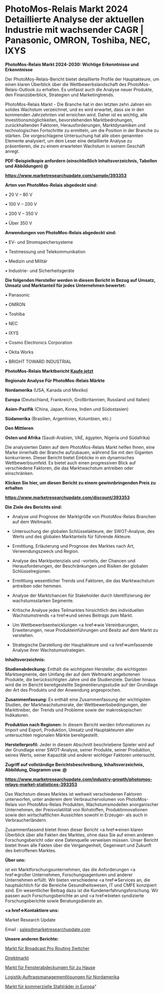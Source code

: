 # PhotoMos-Relais Markt 2024 Detaillierte Analyse der aktuellen Industrie mit wachsender CAGR | Panasonic, OMRON, Toshiba, NEC, IXYS

<strong>PhotoMos-Relais Markt 2024-2030: Wichtige Erkenntnisse und Erkenntnisse</strong>

Der PhotoMos-Relais-Bericht bietet detaillierte Profile der Hauptakteure, um einen klaren Überblick über die Wettbewerbslandschaft des PhotoMos-Relais-Outlook zu erhalten. Es umfasst auch die Analyse neuer Produkte, den Finanzüberblick, Strategien und Marketingtrends.

PhotoMos-Relais Markt - Die Branche hat in den letzten zehn Jahren ein solides Wachstum verzeichnet, und es wird erwartet, dass sie in den kommenden Jahrzehnten viel erreichen wird. Daher ist es wichtig, alle Investitionsmöglichkeiten, bevorstehenden Marktbedrohungen, zurückhaltenden Faktoren, Herausforderungen, Marktdynamiken und technologischen Fortschritte zu ermitteln, um die Position in der Branche zu stärken. Die vorgeschlagene Untersuchung hat alle oben genannten Elemente analysiert, um dem Leser eine detaillierte Analyse zu präsentieren, die zu einem erwarteten Wachstum in seinem Geschäft anregt.



<strong><b>PDF-Beispielkopie anfordern (einschließlich Inhaltsverzeichnis, Tabellen und Abbildungen) @ </b></strong>

<strong><a href=https://www.marketresearchupdate.com/sample/393353>

<strong>https://www.marketresearchupdate.com/sample/393353</u></a></strong></strong>



<strong>Arten von PhotoMos-Relais abgedeckt sind:</strong>

• 20 V – 80 V

• 100 V – 200 V

• 200 V – 350 V

• Über 350 V



<strong>Anwendungen von PhotoMos-Relais abgedeckt sind:</strong>

• EV- und Stromspeichersysteme

• Testmessung und Telekommunikation

• Medizin und Militär

• Industrie- und Sicherheitsgeräte



<strong>Die folgenden Hersteller werden in diesem Bericht in Bezug auf Umsatz, Umsatz und Marktanteil für jedes Unternehmen bewertet:</strong>

• Panasonic

• OMRON

• Toshiba

• NEC

• IXYS

• Cosmo Electronics Corporation

• Okita Works

• BRIGHT TOWARD INDUSTRIAL



<strong>PhotoMos-Relais Marktbericht <a href=https://www.marketresearchupdate.com/buynow/393353>Kaufe jetzt</a></strong>



<strong>Regionale Analyse Für PhotoMos-Relais Märkte</strong>



<strong>Nordamerika</strong> (USA, Kanada und Mexiko)



<strong>Europa</strong> (Deutschland, Frankreich, Großbritannien, Russland und Italien)



<strong>Asien-Pazifik</strong> (China, Japan, Korea, Indien und Südostasien)



<strong>Südamerika</strong> (Brasilien, Argentinien, Kolumbien, etc.)



<strong>Den Mittleren</strong> 

<strong>Osten und Afrika</strong> (Saudi-Arabien, VAE, ägypten, Nigeria und Südafrika)

Die analysierten Daten auf dem PhotoMos-Relais Markt helfen Ihnen, eine Marke innerhalb der Branche aufzubauen, während Sie mit den Giganten konkurrieren. Dieser Bericht bietet Einblicke in ein dynamisches Wettbewerbsumfeld. Es bietet auch einen progressiven Blick auf verschiedene Faktoren, die das Marktwachstum antreiben oder einschränken.



<strong>Klicken Sie hier, um diesen Bericht zu einem gewinnbringenden Preis zu erhalten
</strong>

<strong><a href=https://www.marketresearchupdate.com/discount/393353>https://www.marketresearchupdate.com/discount/393353</b></u></strong></a>



<strong>Die Ziele des Berichts sind:</strong>

- Analyse und Prognose der Marktgröße von PhotoMos-Relais Branchen auf dem Weltmarkt.

- Untersuchung der globalen Schlüsselakteure, der SWOT-Analyse, des Werts und des globalen Marktanteils für führende Akteure.

- Ermittlung, Erläuterung und Prognose des Marktes nach Art, Verwendungszweck und Region.

- Analyse des Marktpotenzials und -vorteils, der Chancen und Herausforderungen, der Beschränkungen und Risiken der globalen Schlüsselregionen.

- Ermittlung wesentlicher Trends und Faktoren, die das Marktwachstum antreiben oder hemmen.

- Analyse der Marktchancen für Stakeholder durch Identifizierung der wachstumsstarken Segmente.

- Kritische Analyse jedes Teilmarktes hinsichtlich des individuellen Wachstumstrends <a href=>und</a> seines Beitrags zum Markt.

- Um Wettbewerbsentwicklungen <a href=>wie</a> Vereinbarungen, Erweiterungen, neue Produkteinführungen und Besitz auf dem Markt zu verstehen.

- Strategische Darstellung der Hauptakteure und <a href=>umfas</a>sende Analyse ihrer Wachstumsstrategien.



<strong>Inhaltsverzeichnis:</strong>



<strong>Studienabdeckung:</strong> Enthält die wichtigsten Hersteller, die wichtigsten Marktsegmente, den Umfang der auf dem Weltmarkt angebotenen Produkte, die berücksichtigten Jahre und die Studienziele. Darüber hinaus wird die im Bericht bereitgestellte Segmentierungsstudie auf der Grundlage der Art des Produkts und der Anwendung angesprochen.



<strong>Zusammenfassung:</strong> Es enthält eine Zusammenfassung der wichtigsten Studien, der Marktwachstumsrate, der Wettbewerbsbedingungen, der Markttreiber, der Trends und Probleme sowie der makroskopischen Indikatoren.



<strong>Produktion nach Regionen:</strong> In diesem Bericht werden Informationen zu Import und Export, Produktion, Umsatz und Hauptakteuren aller untersuchten regionalen Märkte bereitgestellt.



<strong>Herstellerprofil:</strong> Jeder in diesem Abschnitt beschriebene Spieler wird auf der Grundlage einer SWOT-Analyse, seiner Produkte, seiner Produktion, seines Werts, seiner Kapazität und anderer wichtiger Faktoren untersucht.



<strong><b>Zugriff auf vollständige Berichtsbeschreibung, Inhaltsverzeichnis, Abbildung, Diagramm usw. @ </b></strong>

<strong><a href=https://www.marketresearchupdate.com/industry-growth/photomos-relays-market-statistices-393353>https://www.marketresearchupdate.com/industry-growth/photomos-relays-market-statistices-393353</a></strong>

Das Wachstum dieses Marktes ist weltweit verschiedenen Faktoren unterworfen, unter anderem dem Verbrauchervolumen von PhotoMos-Relais von PhotoMos-Relais Produkten, Wachstumsmodellen anorganischer Unternehmen, der Preisvolatilität von Rohstoffen, Produktinnovationen sowie den wirtschaftlichen Aussichten sowohl in Erzeuger- als auch in Verbraucherländern.

Zusammenfassend bietet Ihnen dieser Bericht <a href=>einen</a> klaren Überblick über alle Fakten des Marktes, ohne dass Sie auf einen anderen Forschungsbericht oder eine Datenquelle verweisen müssen. Unser Bericht bietet Ihnen alle Fakten über die Vergangenheit, Gegenwart und Zukunft des betroffenen Marktes.



<strong>Über uns:</strong>

 ist ein Marktforschungsunternehmen, das die Anforderungen <a href=>großer</a> Unternehmen, Forschungsagenturen und anderer Unternehmen erfüllt. Wir bieten verschiedene <a href=>Services</a> an, die hauptsächlich für die Bereiche Gesundheitswesen, IT und CMFE konzipiert sind. Ein wesentlicher Beitrag dazu ist die Kundenerfahrungsforschung. Wir passen auch Forschungsberichte an und <a href=>bieten</a> syndizierte Forschungsberichte sowie Beratungsdienste an.



<strong><a href=>Kontaktiere uns:</a></strong>

Market Research Update

Email : sales@marketresearchupdate.com



<strong>Unsere anderen Berichte:</strong>

<a href=https://www.linkedin.com/pulse/broadcast-pro-routing-switchers-market>Markt für Broadcast Pro Routing Switcher</a>

<a href=https://www.linkedin.com/pulse/direct-marketing-services-market-size-share-outlook>Direktmarkt</a>

<a href=https://www.linkedin.com/pulse/home-window-covering-market-analysis-segment>Markt für Fensterabdeckungen für zu Hause</a>

<a href=https://www.linkedin.com/pulse/north-america-logistics-order-management-solutions>Logistik-Auftragsmanagementlösungen für Nordamerika</a>

<a href=https://www.linkedin.com/pulse/europe-commercial-steel-wheelmarket-see-massive-growth>Markt für kommerzielle Stahlräder in Europa</a>"
